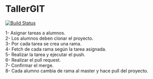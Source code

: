 # TallerGIT  

[![Build Status](https://travis-ci.org/jencisopy/TallerGIT.svg?branch=master)](https://travis-ci.org/jencisopy/TallerGIT)   

1- Asignar tareas a alumnos.  
2- Los alumnos deben clonar el proyecto.  
3- Por cada tarea se crea una rama.  
4- Fetch de cada rama según la tarea asignada.  
5- Realizar la tarea y ejecutar el push.  
6- Realizar el pull request.  
7- Confirmar el merge.  
8- Cada alumno cambia de rama al master y hace pull del proyecto.  

